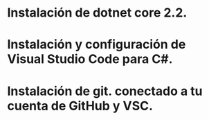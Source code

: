 # Instalación de dotnet core 2.2.

# Instalación y configuración de Visual Studio Code para C#.

# Instalación de git. conectado a tu cuenta de GitHub y VSC.
